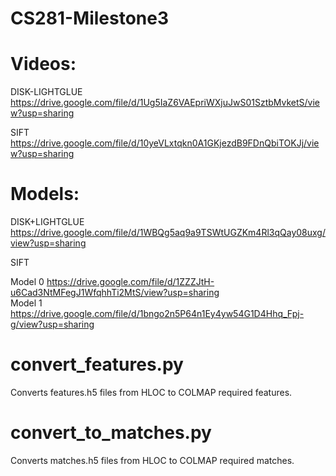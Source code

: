 # CS281-Milestone3
# Videos: 
DISK-LIGHTGLUE
https://drive.google.com/file/d/1Ug5IaZ6VAEpriWXjuJwS01SztbMvketS/view?usp=sharing 

SIFT
https://drive.google.com/file/d/10yeVLxtqkn0A1GKjezdB9FDnQbiTOKJj/view?usp=sharing

# Models: 
DISK+LIGHTGLUE
https://drive.google.com/file/d/1WBQg5aq9a9TSWtUGZKm4Rl3qQay08uxg/view?usp=sharing

SIFT

Model 0
https://drive.google.com/file/d/1ZZZJtH-u6Cad3NtMFegJ1WfqhhTi2MtS/view?usp=sharing    
Model 1
https://drive.google.com/file/d/1bngo2n5P64n1Ey4yw54G1D4Hhq_Fpj-g/view?usp=sharing

# convert_features.py 
Converts features.h5 files from HLOC to COLMAP required features.

# convert_to_matches.py
Converts matches.h5 files from HLOC to COLMAP required matches.
